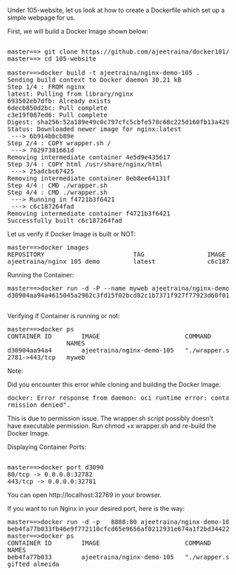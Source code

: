 Under 105-website, let us look at how to create a Dockerfile which set up a simple webpage for us.

First, we will build a Docker Image shown below:

<pre>

master==> git clone https://github.com/ajeetraina/docker101/tree/master/105-website
master==> cd 105-website
 
master==>docker build -t ajeetraina/nginx-demo-105 .
Sending build context to Docker daemon 30.21 kB
Step 1/4 : FROM nginx
latest: Pulling from library/nginx
693502eb7dfb: Already exists 
6decb850d2bc: Pull complete 
c3e19f087ed6: Pull complete 
Digest: sha256:52a189e49c0c797cfc5cbfe578c68c225d160fb13a42954144b29af3fe4fe335
Status: Downloaded newer image for nginx:latest
 ---> 6b914bbcb89e
Step 2/4 : COPY wrapper.sh /
 ---> 70297381661d
Removing intermediate container 4e5d9e435617
Step 3/4 : COPY html /usr/share/nginx/html
 ---> 25adcbc67425
Removing intermediate container 8eb8ee64131f
Step 4/4 : CMD ./wrapper.sh
Step 4/4 : CMD ./wrapper.sh
 ---> Running in f4721b3f6421
 ---> c6c187264fad
Removing intermediate container f4721b3f6421
Successfully built c6c187264fad
</pre>

Let us verify if Docker Image is built or NOT:
<pre>
master==>docker images
REPOSITORY                        TAG                 IMAGE ID            CREATED             SIZE
ajeetraina/nginx_105_demo         latest              c6c187264fad        7 seconds ago       182 MB
</pre>

Running the Container:
<pre>
master==>docker run -d -P --name myweb ajeetraina/nginx-demo-105
d30904aa94a4615045a2962c3fd15f02bcd82c1b7371f927f77923d60f014645

</pre>

Verifying if Container is running or not:
<pre>
master==>docker ps
CONTAINER ID        IMAGE                       COMMAND             CREATED             STATUS              PORTS                           
                NAMES
d30904aa94a4        ajeetraina/nginx-demo-105   "./wrapper.sh"      3 seconds ago       Up 2 seconds        0.0.0.0:32782->80/tcp, 0.0.0.0:3
2781->443/tcp   myweb
</pre>

Note:

Did you encounter this error while cloning and building the Docker Image:

<pre>
docker: Error response from daemon: oci runtime error: container_linux.go:247: starting container process caused "exec: \"./wrapper.sh\": pe
rmission denied".
</pre>

This is due to permission issue. The wrapper.sh script possibly doesn't have executable permission. Run chmod +x wrapper.sh and re-build the Docker Image.

Displaying Container Ports:
<pre>

master==>docker port d3090
80/tcp -> 0.0.0.0:32782
443/tcp -> 0.0.0.0:32781
</pre>

You can open http://localhost:32769 in your browser. 

If you want to run Nginx in your desired port, here is the way:

<pre>
master==>docker run -d -p   8888:80 ajeetraina/nginx-demo-105
beb4fa77b033fb46e9f772110cfcd65e9656af0212931e674a1f2bd34422d478
master==>docker ps
CONTAINER ID        IMAGE                       COMMAND             CREATED             STATUS              PORTS                           
NAMES
beb4fa77b033        ajeetraina/nginx-demo-105   "./wrapper.sh"      7 seconds ago       Up 5 seconds        443/tcp, 0.0.0.0:8888->80/tcp   
gifted_almeida
</pre>

